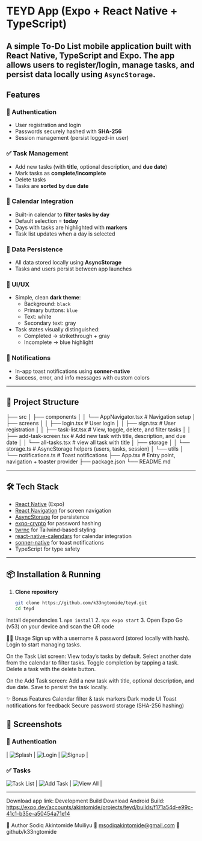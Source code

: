 # TEYD App (Expo + React Native + TypeScript)

A simple **To-Do List mobile application** built with **React Native**, **TypeScript** and **Expo**.
The app allows users to register/login, manage tasks, and persist data locally using `AsyncStorage`.
---

## Features

### 🔑 Authentication
- User registration and login
- Passwords securely hashed with **SHA-256**
- Session management (persist logged-in user)

### ✅ Task Management
- Add new tasks (with **title**, optional description, and **due date**)
- Mark tasks as **complete/incomplete**
- Delete tasks
- Tasks are **sorted by due date**

### 📅 Calendar Integration
- Built-in calendar to **filter tasks by day**
- Default selection = **today**
- Days with tasks are highlighted with **markers**
- Task list updates when a day is selected

### 💾 Data Persistence
- All data stored locally using **AsyncStorage**
- Tasks and users persist between app launches

### 🎨 UI/UX
- Simple, clean **dark theme**:
  - Background: `black`
  - Primary buttons: `blue`
  - Text: white
  - Secondary text: gray
- Task states visually distinguished:
  - Completed → strikethrough + gray
  - Incomplete → blue highlight

### 🔔 Notifications
- In-app toast notifications using **sonner-native**
- Success, error, and info messages with custom colors

---

## 📂 Project Structure

├── src
│ ├── components
│ │ └── AppNavigator.tsx # Navigation setup
│ ├── screens
│ │ ├── login.tsx # User login
│ │ ├── sign.tsx # User registration
│ │ ├── task-list.tsx # View, toggle, delete, and filter tasks
│ │ ├── add-task-screen.tsx # Add new task with title, description, and due date
│ │ └── all-tasks.tsx # view all task with title
│ ├── storage
│ │ └── storage.ts # AsyncStorage helpers (users, tasks, session)
│ └── utils
│ └── notifications.ts # Toast notifications
├── App.tsx # Entry point, navigation + toaster provider
├── package.json
└── README.md

---

## 🛠️ Tech Stack

- [React Native](https://reactnative.dev/) (Expo)
- [React Navigation](https://reactnavigation.org/) for screen navigation
- [AsyncStorage](https://react-native-async-storage.github.io/async-storage/) for persistence
- [expo-crypto](https://docs.expo.dev/versions/latest/sdk/crypto/) for password hashing
- [twrnc](https://github.com/jaredh159/tailwind-rn) for Tailwind-based styling
- [react-native-calendars](https://github.com/wix/react-native-calendars) for calendar integration
- [sonner-native](https://github.com/emilkowalski/sonner) for toast notifications
- TypeScript for type safety

---

## 📦 Installation & Running

1. **Clone repository**
   ```bash
   git clone https://github.com/k33ngtomide/teyd.git
   cd teyd
  Install dependencies
    1. `npm install`
    2. `npx expo start`
    3. Open Expo Go (v53) on your device and scan the QR code


🧑‍💻 Usage
  Sign up with a username & password (stored locally with hash).
  Login to start managing tasks.

On the Task List screen:
  View today’s tasks by default.
  Select another date from the calendar to filter tasks.
  Toggle completion by tapping a task.
  Delete a task with the delete button.

On the Add Task screen:
  Add a new task with title, optional description, and due date.
  Save to persist the task locally.

✨ Bonus Features
  Calendar filter & task markers
  Dark mode UI
  Toast notifications for feedback
  Secure password storage (SHA-256 hashing)

## 📸 Screenshots

### 🔐 Authentication  

| ![Splash](./assets/screenshots/splash.jpeg) | ![Login](./assets/screenshots/login.jpeg) | ![Signup](./assets/screenshots/signup.jpeg) |

### ✅ Tasks  

![Task List](./assets/screenshots/dashboard.jpeg) | ![Add Task](./assets/screenshots/addTask.jpeg) | ![View All](./assets/screenshots/alltask.jpeg) |

---
Download app link:
Development Build Download
  Android Build: https://expo.dev/accounts/akintomide/projects/teyd/builds/f171a54d-e99c-41c1-b35e-a50454a71e14

👤 Author
Sodiq Akintomide Muiliyu
📧 msodiqakintomide@gmail.com
👤 github/k33ngtomide




